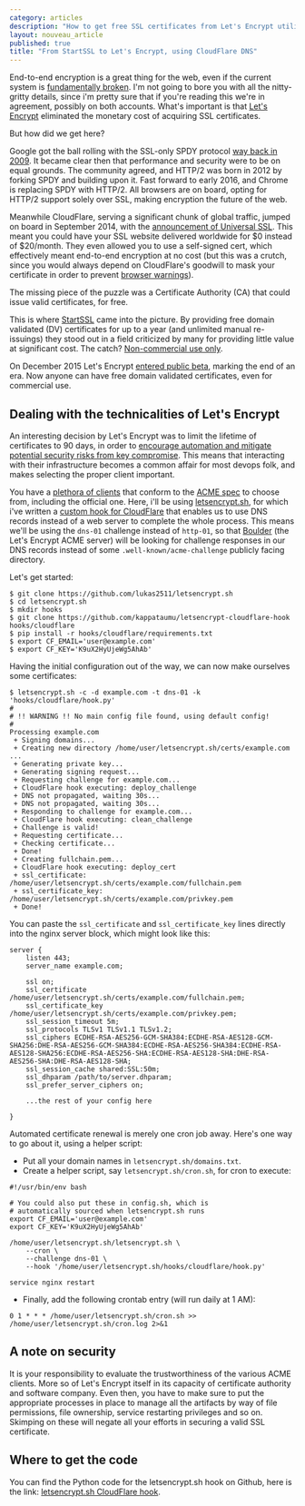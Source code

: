 ```yaml
---
category: articles
description: "How to get free SSL certificates from Let's Encrypt utilizing the letsencrypt.sh ACME client with a dns-01 challenge and a custom CloudFlare hook."
layout: nouveau_article
published: true
title: "From StartSSL to Let's Encrypt, using CloudFlare DNS"
---
```


End-to-end encryption is a great thing for the web, even if the current system is [fundamentally broken](https://www.youtube.com/watch?v=Z7Wl2FW2TcA). I'm not going to bore you with all the nitty-gritty details, since i'm pretty sure that if you're reading this we're in agreement, possibly on both accounts. What's important is that [Let's Encrypt](https://letsencrypt.org/) eliminated the monetary cost of acquiring SSL certificates.

But how did we get here?

Google got the ball rolling with the SSL-only SPDY protocol [way back in 2009](http://googleresearch.blogspot.gr/2009/11/2x-faster-web.html). It became clear then that performance and security were to be on equal grounds. The community agreed, and HTTP/2 was born in 2012 by forking SPDY and building upon it. Fast forward to early 2016, and Chrome is replacing SPDY with HTTP/2. All browsers are on board, opting for HTTP/2 support solely over SSL, making encryption the future of the web.

Meanwhile CloudFlare, serving a significant chunk of global traffic, jumped on board in September 2014, with the [announcement of Universal SSL](https://blog.cloudflare.com/introducing-universal-ssl/). This meant  you could have your SSL website delivered worldwide for $0 instead of $20/month. They even allowed you to use a self-signed cert, which effectively meant end-to-end encryption at no cost (but this was a crutch, since you would always depend on CloudFlare's goodwill to mask your certificate in order to prevent [browser warnings](https://static.googleusercontent.com/media/research.google.com/en/pubs/archive/43265.pdf)).

The missing piece of the puzzle was a Certificate Authority (CA) that could issue valid certificates, for free.

This is where [StartSSL](https://www.startssl.com/) came into the picture. By providing free domain validated (DV) certificates for up to a year (and unlimited manual re-issuings) they stood out in a field criticized by many for providing little value at significant cost. The catch? [Non-commercial use only](https://www.startssl.com/policy.pdf).

On December 2015 Let's Encrypt [entered public beta](https://letsencrypt.org/2015/12/03/entering-public-beta.html), marking the end of an era. Now anyone can have free domain validated certificates, even for commercial use.


## Dealing with the technicalities of Let's Encrypt

An interesting decision by Let's Encrypt was to limit the lifetime of certificates to 90 days, in order to [encourage automation and mitigate potential security risks from key compromise](https://letsencrypt.org/2015/11/09/why-90-days.html). This means that interacting with their infrastructure becomes a common affair for most devops folk, and makes selecting the proper client important.

You have a [plethora of clients](https://community.letsencrypt.org/t/list-of-client-implementations/2103) that conform to the [ACME spec](https://github.com/ietf-wg-acme/acme/) to choose from, including the official one. Here, i'll be using [letsencrypt.sh](https://github.com/lukas2511/letsencrypt.sh), for which i've written a [custom hook for CloudFlare](https://github.com/kappataumu/letsencrypt-cloudflare-hook) that enables us to use DNS records instead of a web server to complete the whole process. This means we'll be using the `dns-01` challenge instead of `http-01`, so that [Boulder](https://github.com/letsencrypt/boulder) (the Let's Encrypt ACME server) will be looking for challenge responses in our DNS records instead of some `.well-known/acme-challenge` publicly facing directory.

Let's get started:

```
$ git clone https://github.com/lukas2511/letsencrypt.sh
$ cd letsencrypt.sh
$ mkdir hooks
$ git clone https://github.com/kappataumu/letsencrypt-cloudflare-hook hooks/cloudflare
$ pip install -r hooks/cloudflare/requirements.txt
$ export CF_EMAIL='user@example.com'
$ export CF_KEY='K9uX2HyUjeWg5AhAb'
```

Having the initial configuration out of the way, we can now make ourselves some certificates:

```
$ letsencrypt.sh -c -d example.com -t dns-01 -k 'hooks/cloudflare/hook.py'
#
# !! WARNING !! No main config file found, using default config!
#
Processing example.com
 + Signing domains...
 + Creating new directory /home/user/letsencrypt.sh/certs/example.com ...
 + Generating private key...
 + Generating signing request...
 + Requesting challenge for example.com...
 + CloudFlare hook executing: deploy_challenge
 + DNS not propagated, waiting 30s...
 + DNS not propagated, waiting 30s...
 + Responding to challenge for example.com...
 + CloudFlare hook executing: clean_challenge
 + Challenge is valid!
 + Requesting certificate...
 + Checking certificate...
 + Done!
 + Creating fullchain.pem...
 + CloudFlare hook executing: deploy_cert
 + ssl_certificate: /home/user/letsencrypt.sh/certs/example.com/fullchain.pem
 + ssl_certificate_key: /home/user/letsencrypt.sh/certs/example.com/privkey.pem
 + Done!
```

You can paste the `ssl_certificate` and `ssl_certificate_key` lines directly into the nginx server block, which might look like this:

```
server {
    listen 443;
    server_name example.com;

    ssl on;
    ssl_certificate /home/user/letsencrypt.sh/certs/example.com/fullchain.pem;
    ssl_certificate_key /home/user/letsencrypt.sh/certs/example.com/privkey.pem;
    ssl_session_timeout 5m;
    ssl_protocols TLSv1 TLSv1.1 TLSv1.2;
    ssl_ciphers ECDHE-RSA-AES256-GCM-SHA384:ECDHE-RSA-AES128-GCM-SHA256:DHE-RSA-AES256-GCM-SHA384:ECDHE-RSA-AES256-SHA384:ECDHE-RSA-AES128-SHA256:ECDHE-RSA-AES256-SHA:ECDHE-RSA-AES128-SHA:DHE-RSA-AES256-SHA:DHE-RSA-AES128-SHA;
    ssl_session_cache shared:SSL:50m;
    ssl_dhparam /path/to/server.dhparam;
    ssl_prefer_server_ciphers on;

    ...the rest of your config here

}
```

Automated certificate renewal is merely one cron job away. Here's one way to go about it, using a helper script:

* Put all your domain names in `letsencrypt.sh/domains.txt`.
* Create a helper script, say `letsencrypt.sh/cron.sh`, for cron to execute:


```
#!/usr/bin/env bash

# You could also put these in config.sh, which is
# automatically sourced when letsencrypt.sh runs
export CF_EMAIL='user@example.com'
export CF_KEY='K9uX2HyUjeWg5AhAb'

/home/user/letsencrypt.sh/letsencrypt.sh \
    --cron \
    --challenge dns-01 \
    --hook '/home/user/letsencrypt.sh/hooks/cloudflare/hook.py'

service nginx restart
```

* Finally, add the following crontab entry (will run daily at 1 AM):

```
0 1 * * * /home/user/letsencrypt.sh/cron.sh >> /home/user/letsencrypt.sh/cron.log 2>&1
```


## A note on security

It is your responsibility to evaluate the trustworthiness of the various ACME clients. More so of Let's Encrypt itself in its capacity of certificate authority and software company. Even then, you have to make sure to put the appropriate processes in place to manage all the artifacts by way of file permissions, file ownership, service restarting privileges and so on. Skimping on these will negate all your efforts in securing a valid SSL certificate.

## Where to get the code

You can find the Python code for the letsencrypt.sh hook on Github, here is the link: [letsencrypt.sh CloudFlare hook](https://github.com/kappataumu/letsencrypt-cloudflare-hook).
